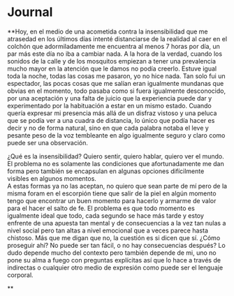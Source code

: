 # Journal 


**Hoy, en el medio de una acometida contra la insensibilidad que me atrasedad en los últimos días intenté distanciarse de la realidad al caer en el colchón que adormiladamente me encuentra al menos 7 horas por día, un par más este día no iba a cambiar nada. A la hora de la verdad, cuando los sonidos de la calle y de los mosquitos empiezan a tener una prevalencia mucho mayor en la atención que le damos no podía creerlo. Estuve igual toda la noche, todas las cosas me pasaron, yo no hice nada. Tan solo fui un espectador, las pocas cosas que me salían eran igualmente mundanas que obvias en el momento, todo pasaba como si fuera igualmente desconocido, por una aceptación y una falta de juicio que la experiencia puede dar y experimentado por la habituación a estar en un mismo estado. Cuando quería expresar mi presencia más allá de un disfraz vistoso y una peluca que se podía ver a una cuadra de distancia, lo único que podía hacer es decir y no de forma natural, sino en que cada palabra notaba el leve y pesante peso de la voz tembleante en algo igualmente seguro y claro como puede ser una observación.  
  
¿Qué es la insensibilidad?
Quiero sentir, quiero hablar, quiero ver el mundo. El problema no es solamente las condiciones que afortunadamente me dan forma pero también se encapsulan en algunas opciones difícilmente visibles en algunos momentos.  
A estas formas ya no las aceptan, no quiero que sean parte de mí pero de la misma foram en el escorpión tiene que salir de la piel en algún momento tengo que encontrar un buen momento para hacerlo y armarme de valor para el hacer el salto de fe. El problema es que todo momento es igualmente ideal que todo, cada segundo se hace más tarde y estoy enfrente de una apuesta tan mental y de consecuencias a la vez tan nulas a nivel social pero tan altas a nivel emocional que a veces parece hasta chistoso. Más que me digan que no, la cuestión es si dicen que sí. ¿Cómo proseguir ahí? No puede ser tan fácil, o no hay consecuencias después? Lo dudo depende mucho del contexto pero también depende de mi, uno no pone su alma a fuego con preguntas explícitas así que lo hace a través de indirectas o cualquier otro medio de expresión como puede ser el lenguaje corporal.  
  
**